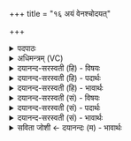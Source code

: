 +++
title = "१६ अयं वेनश्चोदयत्"

+++
<details><summary>पदपाठः</summary>

अ॒यम्। वे॒नः। चो॒द॒य॒त्। पृश्नि॑गर्भा॒ इति॒ पृश्नि॑ऽगर्भाः। ज्योति॑र्जरायु॒रिति॒ ज्योतिः॑ऽजरायुः। रज॑सः। वि॒मान॒ इति॑ वि॒ऽमाने॑। इ॒मम। अ॒पाम्। स॒ङ्ग॒म इति॑ सम्ऽग॒मे। सूर्य्य॑स्य। शिशु॑म्। न। विप्राः॑। म॒तिभि॒रिति॑ म॒तिऽभिः॑। रि॒ह॒न्ति॒। उ॒प॒या॒मगृ॑हीत॒ इत्यु॑पया॒मऽगृ॑हीतः। अ॒सि॒। मर्का॑य। त्वा॒। १६।
</details>

<details><summary>अधिमन्त्रम् (VC)</summary>

- विश्वेदेवा देवताः
- वत्सार काश्यप ऋषिः
- निचृद् आर्षी त्रिष्टुप्, साम्नी गायत्री
- षड्जः
</details>

<details><summary>दयानन्द-सरस्वती (हि) - विषयः</summary>

अब सभाध्यक्ष राजा को क्या करना चाहिये, इस विषय का उपदेश अगले मन्त्र में किया है ॥
</details>

<details><summary>दयानन्द-सरस्वती (हि) - पदार्थः</summary>

पदार्थान्वयभाषाः -  हे शिल्पविधि के जाननेवाले सभाध्यक्ष विद्वन् ! आप (उपयामगृहीतः) सेना आदि राज्य के अङ्गों से युक्त (असि) हैं, इससे मैं (रजसः) लोकों के मध्य (पृश्निगर्भाः) जिनमें अवकाश अधिक है, उन लोगों के (ज्योतिर्जरायुः) तारागणों को ढाँपनेवाले के समान (अयम्) यह (वेनः) अति मनोहर चन्द्रमा (चोदयत्) यथायोग्य अपने-अपने मार्ग में अभियुक्त करता है, (इमम्) इस चन्द्रमा को (अपाम्) जलों और (सूर्य्यस्य) सूर्य्य के (सङ्गमे) सम्बन्धी आकर्षणादि विषयों में (शिशुम्) शिक्षा के योग्य बालक को (मतिभिः) विद्वान् लोग अपनी बुद्धियों से (रिहन्ति) सत्कार कर के (न) समान आदर के साथ ग्रहण कर रहे हैं और मैं (मर्काय) दुष्टों को शान्त करने और श्रेष्ठ व्यवहारों के स्थापन करने के लिये (विमाने) अनन्त अन्तरिक्ष में (त्वा) तुझे विविध प्रकार के यान बनाने के लिये स्वीकार करता हूँ ॥१६॥
</details>

<details><summary>दयानन्द-सरस्वती (हि) - भावार्थः</summary>

भावार्थभाषाः -  सभाध्यक्ष को चाहिये कि सूर्य्य और चन्द्रमा के समान श्रेष्ठ गुणों को प्रकाशित और दुष्ट व्यवहारों को शान्त करके श्रेष्ठ व्यवहार से सज्जन पुरुषों को आह्लाद देवें ॥१६॥
</details>

<details><summary>दयानन्द-सरस्वती (सं) - विषयः</summary>

अथ सभाध्यक्षेण राज्ञा किं कर्त्तव्यमित्युपदिश्यते ॥
</details>

<details><summary>दयानन्द-सरस्वती (सं) - पदार्थः</summary>

पदार्थान्वयभाषाः -  हे शिल्पविधिविद्विद्वन् ! त्वमुपयामगृहीतोऽस्यतोऽहं रजसो मध्ये पृश्निगर्भा लोका इव ज्योतिर्जरायुरिवायं वेनश्चोदयादिमं चन्द्रमपां सूर्य्यस्य सङ्गमे शिशुं विप्रा मतिभी रिहन्ति नेव मर्काय दुष्टानां प्रशमनाय श्रेष्ठव्यवहारस्थापनाय च विमाने त्वा त्वां गृह्णामि ॥१६॥
</details>

<details><summary>दयानन्द-सरस्वती (सं) - भावार्थः</summary>

भावार्थभाषाः -  सभाध्यक्षेण सूर्य्याचन्द्रमसोर्गुणानिव श्रेष्ठगुणान् प्रकाशयित्वा दुष्टप्रशमनेन श्रेष्ठव्यवहारेण सज्जना आह्लादयितव्याः ॥१६॥
</details>

<details><summary>सविता जोशी ← दयानन्दः (म) - भावार्थः</summary>

भावार्थभाषाः -  राजाने सूर्य व चंद्राप्रमाणे श्रेष्ठ गुणांनी युक्त होऊन दुष्ट व्यवहार सोडून द्यावा व उत्तम व्यवहाराने सज्जनांना आह्लादित करावे.
</details>